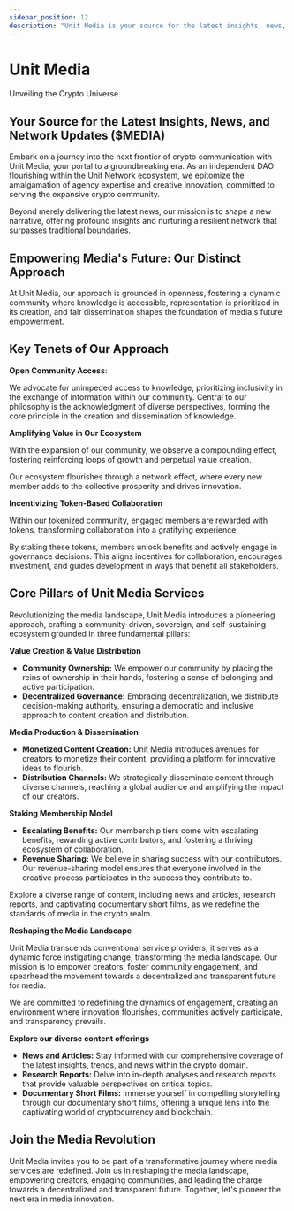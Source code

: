 ```yaml
---
sidebar_position: 12
description: "Unit Media is your source for the latest insights, news, and network updates. Embark on a journey into the next frontier of crypto communication with Unit Media, your portal to a groundbreaking era."
---
```


# Unit Media

Unveiling the Crypto Universe.

## Your Source for the Latest Insights, News, and Network Updates ($MEDIA)

Embark on a journey into the next frontier of crypto communication with Unit Media, your portal to a groundbreaking era. As an independent DAO flourishing within the Unit Network ecosystem, we epitomize the amalgamation of agency expertise and creative innovation, committed to serving the expansive crypto community.

Beyond merely delivering the latest news, our mission is to shape a new narrative, offering profound insights and nurturing a resilient network that surpasses traditional boundaries.

## Empowering Media's Future: Our Distinct Approach

At Unit Media, our approach is grounded in openness, fostering a dynamic community where knowledge is accessible, representation is prioritized in its creation, and fair dissemination shapes the foundation of media's future empowerment.

## Key Tenets of Our Approach

**Open Community Access**:

We advocate for unimpeded access to knowledge, prioritizing inclusivity in the exchange of information within our community. Central to our philosophy is the acknowledgment of diverse perspectives, forming the core principle in the creation and dissemination of knowledge.

**Amplifying Value in Our Ecosystem**

With the expansion of our community, we observe a compounding effect, fostering reinforcing loops of growth and perpetual value creation.

Our ecosystem flourishes through a network effect, where every new member adds to the collective prosperity and drives innovation.

**Incentivizing Token-Based Collaboration**

Within our tokenized community, engaged members are rewarded with tokens, transforming collaboration into a gratifying experience.

By staking these tokens, members unlock benefits and actively engage in governance decisions. This aligns incentives for collaboration, encourages investment, and guides development in ways that benefit all stakeholders.

## Core Pillars of Unit Media Services

Revolutionizing the media landscape, Unit Media introduces a pioneering approach, crafting a community-driven, sovereign, and self-sustaining ecosystem grounded in three fundamental pillars:

**Value Creation & Value Distribution**

- **Community Ownership:** We empower our community by placing the reins of ownership in their hands, fostering a sense of belonging and active participation.
- **Decentralized Governance:** Embracing decentralization, we distribute decision-making authority, ensuring a democratic and inclusive approach to content creation and distribution.

**Media Production & Dissemination**

- **Monetized Content Creation:** Unit Media introduces avenues for creators to monetize their content, providing a platform for innovative ideas to flourish.
- **Distribution Channels:** We strategically disseminate content through diverse channels, reaching a global audience and amplifying the impact of our creators.

**Staking Membership Model**

- **Escalating Benefits:** Our membership tiers come with escalating benefits, rewarding active contributors, and fostering a thriving ecosystem of collaboration.
- **Revenue Sharing:** We believe in sharing success with our contributors. Our revenue-sharing model ensures that everyone involved in the creative process participates in the success they contribute to.

Explore a diverse range of content, including news and articles, research reports, and captivating documentary short films, as we redefine the standards of media in the crypto realm.

**Reshaping the Media Landscape**

Unit Media transcends conventional service providers; it serves as a dynamic force instigating change, transforming the media landscape. Our mission is to empower creators, foster community engagement, and spearhead the movement towards a decentralized and transparent future for media.

We are committed to redefining the dynamics of engagement, creating an environment where innovation flourishes, communities actively participate, and transparency prevails.

**Explore our diverse content offerings**

- **News and Articles:** Stay informed with our comprehensive coverage of the latest insights, trends, and news within the crypto domain.
- **Research Reports:** Delve into in-depth analyses and research reports that provide valuable perspectives on critical topics.
- **Documentary Short Films:** Immerse yourself in compelling storytelling through our documentary short films, offering a unique lens into the captivating world of cryptocurrency and blockchain.

## Join the Media Revolution

Unit Media invites you to be part of a transformative journey where media services are redefined. Join us in reshaping the media landscape, empowering creators, engaging communities, and leading the charge towards a decentralized and transparent future. Together, let's pioneer the next era in media innovation.
